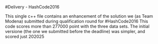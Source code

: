 #Delivery - HashCode2016

This single c++ file contains an enhancement of the solution we (as Team Modena) submitted during qualification round for #HashCode2016
This code scores more than 277000 point with the three data sets.
The initial versione (the one we submitted before the deadline) was simpler, and scored just 202025
